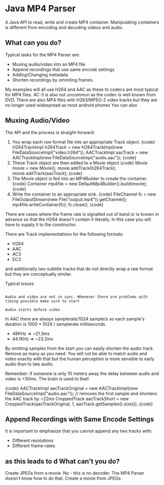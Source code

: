 Java MP4 Parser
====================

A Java API to read, write and create MP4 container. Manipulating containers is different from encoding and decoding videos and audio. 


What can you do?
--------------------

Typical tasks for the MP4 Parser are: 

- Muxing audio/video into an MP4 file
- Append recordings that use same encode settings
- Adding/Changing metadata
- Shorten recordings by ommiting frames. 

My examples will all use H264 and AAC as these to codecs are most typical for MP4 files. AC-3 is also not uncommon as the codec is well known from DVD. 
There are also MP4 files with H263/MPEG-2 video tracks but they are no longer used widespread as most android phones   You can also

Muxing Audio/Video
--------------------

The API and the process is straight-forward:

1. You wrap each raw format file into an appropriate Track object. 
{code}
        H264TrackImpl h264Track = new H264TrackImpl(new FileDataSourceImpl("video.h264"));
        AACTrackImpl aacTrack = new AACTrackImpl(new FileDataSourceImpl("audio.aac"));
{code}
2. These Track object are then added to a Movie object
{code}
        Movie movie = new Movie();
        movie.addTrack(h264Track);
        movie.addTrack(aacTrack);
{code}
3. The Movie object is fed into an MP4Builder to create the container. 
{code}
        Container mp4file = new DefaultMp4Builder().build(movie);
{code}
4. Write the container to an appropriate sink.
{code}
        FileChannel fc = new FileOutputStream(new File("output.mp4")).getChannel();
        mp4file.writeContainer(fc);
        fc.close();
{code}

There are cases where the frame rate is signalled out of band or is known in advance so that the H264 doesn't contain it literally. 
In this case you will have to supply it to the constructor. 

There are Track implementations for the following formats: 

 * H264
 * AAC
 * AC3
 * EC3 

and additionally two subtitle tracks that do not directly wrap a raw format but they are conceptually similar.

Typical Issues
~~~~~~~~~~~~~~~

Audio and video are not in sync. Whenever there are problems with timing possible make sure to start 

Audio starts before video
~~~~~~~~~~~~~~~~~~~~~~~~~

In AAC there are always samplerate/1024 sample/s so each sample's duration is 1000 * 1024 / samplerate milliseconds. 

 * 48KHz => ~21.3ms
 * 44.1KHz => ~23.2ms

By omitting samples from the start you can easily shorten the audio track. Remove as many as you need. You will not be able 
to match audio and video exactly with that but the human perception is more sensible to early audio than to late audio. 

Remember: If someone is only 10 meters away the delay between audio and video is >30ms. The brain is used to that!

{code}
        AACTrackImpl aacTrackOriginal = new AACTrackImpl(new FileDataSourceImpl("audio.aac"));
        // removes the first sample and shortens the AAC track by ~22ms
		CroppedTrack aacTrackShort = new CroppedTrack(aacTrackOriginal, 1, aacTrack.getSamples().size());
{code}



Append Recordings with Same Encode Settings 
-------------------------------------------

It is important to emphasize that you cannot append any two tracks with: 
 
 * Different resolutions 
 * Different frame-rates
 

 
 as this leads to d 
What can't you do?
--------------------

Create JPEGs from a movie. No - this is no decoder. The MP4 Parser doesn't know how to do that. 
Create a movie from JPEGs
